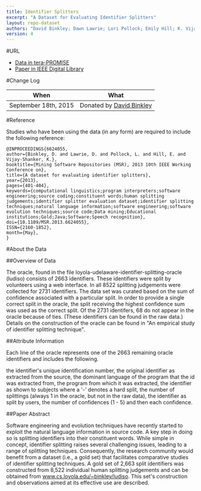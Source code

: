 ```yaml
---
title: Identifier Splitters
excerpt: "A Dataset for Evaluating Identifier Splitters"
layout: repo-dataset
authors: "David Binkley; Dawn Lawrie; Lori Pollock; Emily Hill; K. Vijay-Shanker"
version: 4
---
```


#URL

* [Data in tera-PROMISE](https://terapromise.csc.ncsu.edu:8443/!/#repo/view/head/msr/splitters)
* [Paper in IEEE Digital Library](ieeexplore.ieee.org/xpl/articleDetails.jsp?arnumber=6624055)

#Change Log

When | What
---- | ----
September 18th, 2015 | Donated by [David Binkley](mailto:binkley@cs.loyola.edu)

#Reference

Studies who have been using the data (in any form) are required to include the following reference:

```
@INPROCEEDINGS{6624055,
author={Binkley, D. and Lawrie, D. and Pollock, L. and Hill, E. and Vijay-Shanker, K.},
booktitle={Mining Software Repositories (MSR), 2013 10th IEEE Working Conference on},
title={A dataset for evaluating identifier splitters},
year={2013},
pages={401-404},
keywords={computational linguistics;program interpreters;software engineering;source coding;constituent words;human splitting judgements;identifier splitter evaluation dataset;identifier splitting techniques;natural language information;software engineering;software evolution techniques;source code;Data mining;Educational institutions;Gold;Java;Software;Speech recognition},
doi={10.1109/MSR.2013.6624055},
ISSN={2160-1852},
month={May},
}
```

#About the Data

##Overview of Data

The oracle, found in the file loyola-udelaware-identifier-splitting-oracle (ludiso) consists of 2663 identifiers. These identifiers were split by volunteers using a web interface. In all 8522 splitting judgements were collected for 2731 identifiers. The data set was curated based on the sum of confidence associated with a particular split. In order to provide a single correct split in the oracle, the split receiving the highest confidence sum was used as the correct split. Of the 2731 identifers, 68 do not appear in the oracle because of ties. (These identifiers can be found in the raw data.) Details on the construction of the oracle can be found in "An empirical study of identifier splitting technique".

##Attribute Information

Each line of the oracle represents one of the 2663 remaining oracle identifiers and includes the following.

the identifier's unique identification number,
the original identifier as extracted from the source,
the dominant language of the program that the id was extracted from,
the program from which it was extracted,
the identifier as shown to subjects where a '-' denotes a hard split,
the number of splittings (always 1 in the oracle, but not in the raw data),
the identifier as split by users,
the number of confidences (1 - 5) and then each confidence.

##Paper Abstract

Software engineering and evolution techniques have recently started to exploit the natural language information in source code. A key step in doing so is splitting identifiers into their constituent words. While simple in concept, identifier splitting raises several challenging issues, leading to a range of splitting techniques. Consequently, the research community would benefit from a dataset (i.e., a gold set) that facilitates comparative studies of identifier splitting techniques. A gold set of 2,663 split identifiers was constructed from 8,522 individual human splitting judgements and can be obtained from www.cs.loyola.edu/~binkley/ludiso. This set's construction and observations aimed at its effective use are described.
